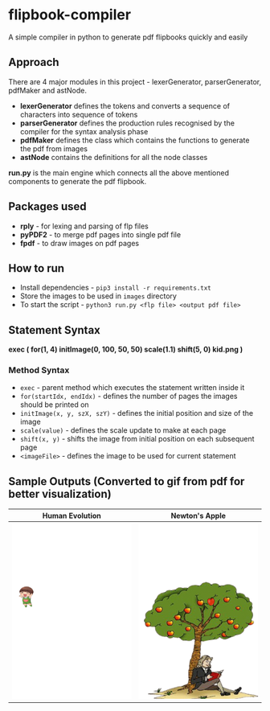 # flipbook-compiler
A simple compiler in python to generate pdf flipbooks quickly and easily

## Approach 
There are 4 major modules in this project - lexerGenerator, parserGenerator, pdfMaker and astNode. 
- **lexerGenerator** defines the tokens and converts a sequence of characters into sequence of tokens
- **parserGenerator** defines the production rules recognised by the compiler for the syntax analysis phase
- **pdfMaker** defines the class which contains the functions to generate the pdf from images
- **astNode** contains the definitions for all the node classes

**run.py** is the main engine which connects all the above mentioned components to generate the pdf flipbook.

## Packages used
- **rply** - for lexing and parsing of flp files
- **pyPDF2** - to merge pdf pages into single pdf file
- **fpdf** - to draw images on pdf pages

## How to run
- Install dependencies - `pip3 install -r requirements.txt`
- Store the images to be used in `images` directory
- To start the script - `python3 run.py <flp file> <output pdf file>`

## Statement Syntax
**exec ( for(1, 4) initImage(0, 100, 50, 50) scale(1.1) shift(5, 0) kid.png )**

### Method Syntax
- `exec` - parent method which executes the statement written inside it
- `for(startIdx, endIdx)` - defines the number of pages the images should be printed on
- `initImage(x, y, szX, szY)` - defines the initial position and size of the image
- `scale(value)` - defines the scale update to make at each page
- `shift(x, y)` - shifts the image from initial position on each subsequent page
- `<imageFile>` - defines the image to be used for current statement

## Sample Outputs (Converted to gif from pdf for better visualization)

Human Evolution | Newton's Apple
:--------------:|:--------------:
<img src="./output/evolution.gif" width="250" height="350"/> | <img src="./output/newton.gif" width="250" height="350"/>
